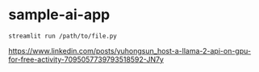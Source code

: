 # sample-ai-app

```
streamlit run /path/to/file.py
```

https://www.linkedin.com/posts/yuhongsun_host-a-llama-2-api-on-gpu-for-free-activity-7095057739793518592-JN7y